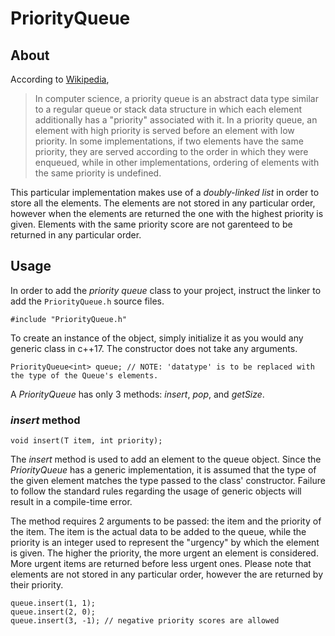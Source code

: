 # PriorityQueue

## About

According to [Wikipedia](https://en.wikipedia.org/wiki/Priority_queue),

> In computer science, a priority queue is an abstract data type similar to a regular queue or stack data structure in which each element additionally has a "priority"
> associated with it. In a priority queue, an element with high priority is served before an element with low priority. In some implementations, if two elements have the
> same priority, they are served according to the order in which they were enqueued, while in other implementations, ordering of elements with the same priority is
> undefined.

This particular implementation makes use of a *doubly-linked list* in order to store all the elements. The elements are not stored in any particular order, however when
the elements are returned the one with the highest priority is given. Elements with the same priority score are not garenteed to be returned in any particular order.

## Usage

In order to add the *priority queue* class to your project, instruct the linker to add the ```PriorityQueue.h``` source files.

    #include "PriorityQueue.h"

To create an instance of the object, simply initialize it as you would any generic class in c++17. The constructor does not take any arguments.

    PriorityQueue<int> queue; // NOTE: 'datatype' is to be replaced with the type of the Queue's elements.
    
A *PriorityQueue* has only 3 methods: *insert*, *pop*, and *getSize*.

### *insert* method

    void insert(T item, int priority);

The *insert* method is used to add an element to the queue object. Since the *PriorityQueue* has a generic implementation, it is assumed that the type of the
given element matches the type passed to the class' constructor. Failure to follow the standard rules regarding the usage of generic objects will result in a compile-time
error. 

The method requires 2 arguments to be passed: the item and the priority of the item. The item is the actual data to be added to the queue, while the priority is an integer
used to represent the "urgency" by which the element is given. The higher the priority, the more urgent an element is considered. More urgent items are returned before
less urgent ones. Please note that elements are not stored in any particular order, however the are returned by their priority.

    queue.insert(1, 1);
    queue.insert(2, 0);
    queue.insert(3, -1); // negative priority scores are allowed
